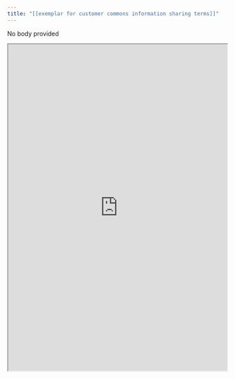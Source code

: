 ```yaml
---
title: "[[exemplar for customer commons information sharing terms]]"
---
```


No body provided
<iframe height="750" width="100%" src="https://ewelton.github.io/ktest/wiki.html#%5B%5Bexemplar%20for%20customer%20commons%20information%20sharing%20terms%5D%5D"></iframe>
